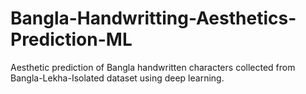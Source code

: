 # Bangla-Handwritting-Aesthetics-Prediction-ML
Aesthetic prediction of Bangla handwritten characters collected from Bangla-Lekha-Isolated dataset using deep learning.
